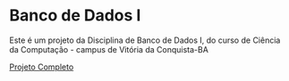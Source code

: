 # Banco de Dados I
Este é um projeto da Disciplina de Banco de Dados I, do curso de Ciência da Computação - campus de Vitória da Conquista-BA

[Projeto Completo](https://docs.google.com/document/d/1YOB-SRDyXMSACjI-5M6hzlCFSvoBN2jM1AYJjWKC1Ec/edit?usp=sharing) 
